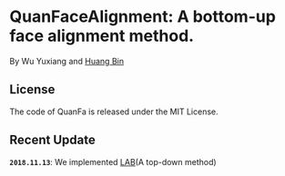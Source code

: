 # QuanFaceAlignment: A bottom-up face alignment method.

By Wu Yuxiang and [Huang Bin](https://github.com/Isaver23)

## License

The code of QuanFa is released under the MIT License.

## Recent Update

**`2018.11.13`**: We implemented [LAB](https://github.com/wywu/LAB)(A top-down method)
